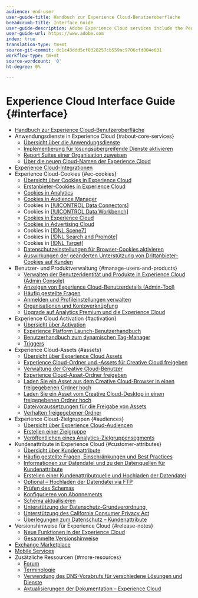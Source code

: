 ```yaml
---
audience: end-user
user-guide-title: Handbuch zur Experience Cloud-Benutzeroberfläche
breadcrumb-title: Interface Guide
user-guide-description: Adobe Experience Cloud services include the People (Audiences and Customer Attributes), Offers, Experience Platform Launch, and user and product management.
user-guide-url: https://www.adobe.com
index: true
translation-type: tm+mt
source-git-commit: dc1c43ddd5cf0328257cb559ac9706cfd004e631
workflow-type: tm+mt
source-wordcount: '0'
ht-degree: 0%

---
```



# Experience Cloud Interface Guide {#interface}

+ [Handbuch zur Experience Cloud-Benutzeroberfläche](experience-cloud.md)
+ Anwendungsdienste in Experience Cloud {#about-core-services}
   + [Übersicht über die Anwendungsdienste](core-services-landing.md)
   + [Implementierung für lösungsübergreifende Dienste aktivieren](core-services/core-services.md)
   + [Report Suites einer Organisation zuweisen](core-services/report-suite-mapping.md)
   + [Über die neuen Cloud-Namen der Experience Cloud](solutions-core-services.md)
+ [Experience Cloud-Integrationen](marketing-cloud-integrations.md)
+ Experience Cloud-Cookies {#ec-cookies}
   + [Übersicht über Cookies in Experience Cloud](cookies/cookies-privacy.md)
   + [Erstanbieter-Cookies in Experience Cloud](cookies/cookies-first-party.md)
   + [Cookies in Analytics](cookies/cookies-analytics.md)
   + [Cookies in Audience Manager](cookies/cookies-am.md)
   + Cookies in [[!UICONTROL Data Connectors]](cookies/cookies-dc.md)
   + Cookies in [[!UICONTROL Data Workbench]](cookies/cookies-insight.md)
   + [Cookies in Experience Cloud](cookies/cookies-mc.md)
   + [Cookies in Advertising Cloud](cookies/cookies-advertising-cloud.md)
   + Cookies in [[!DNL Scene7] ](cookies/cookies-s7.md)
   + Cookies in [[!DNL Search and Promote] ](cookies/cookies-snp.md)
   + Cookies in [[!DNL Target] ](cookies/cookies-target.md)
   + [Datenschutzeinstellungen für Browser-Cookies aktivieren](cookies/browser-cookie-settings.md)
   + [Auswirkungen der geänderten Unterstützung von Drittanbieter-Cookies auf Kunden](cookies/cookies-thirdparty.md)
+ Benutzer- und Produktverwaltung {#manage-users-and-products}
   + [Verwalten der Benutzeridentität und Produkte in Experience Cloud (Admin Console)](admin-getting-started/admin-getting-started.md)
   + [Anzeigen von Experience Cloud-Benutzerdetails (Admin-Tool)](admin-getting-started/admin-tool-experience-cloud.md)
   + [Häufig gestellte Fragen](admin-getting-started/faq.md)
   + [Anmelden und Profileinstellungen verwalten](admin-getting-started/getting-started-experience-cloud.md)
   + [Organisationen und Kontoverknüpfung](admin-getting-started/organizations.md)
   + [Upgrade auf Analytics Premium und die Experience Cloud](admin-getting-started/upgrade-to-analytics-premium.md)
+ Experience Cloud Activation {#activation}
   + [Übersicht über Activation](activation/activation.md)
   + [Experience Platform Launch-Benutzerhandbuch](https://docs.adobe.com/content/help/de-DE/launch/using/overview.html)
   + [Benutzerhandbuch zum dynamischen Tag-Manager](https://docs.adobe.com/content/help/de-DE/dtm/using/dtm-home.html)
   + [Triggers](activation/triggers.md)
+ Experience Cloud-Assets {#assets}
   + [Übersicht über Experience Cloud Assets](experience-cloud-assets/experience-cloud-assets.md)
   + [Experience Cloud-Ordner und -Assets für Creative Cloud freigeben](experience-cloud-assets/creative-cloud.md)
   + [Verwaltung der Creative Cloud-Benutzer](experience-cloud-assets/t-admin-add-cc-user.md)
   + [Experience Cloud-Asset-Ordner freigeben](experience-cloud-assets/t-share-creative-cloud.md)
   + [Laden Sie ein Asset aus dem Creative Cloud-Browser in einen freigegebenen Ordner hoch](experience-cloud-assets/t-upload-asset-cc.md)
   + [Laden Sie ein Asset vom Creative Cloud-Desktop in einen freigegebenen Ordner hoch](experience-cloud-assets/t-cc-asset-upload-thor.md)
   + [Dateivoraussetzungen für die Freigabe von Assets](experience-cloud-assets/assets-file-reqs.md)
   + [Verhalten freigegebener Ordner](experience-cloud-assets/asset-behavior.md)
+ Experience Cloud-Zielgruppen {#audiences}
   + [Übersicht über Experience Cloud-Audiencen](audience-library/audience-library.md)
   + [Erstellen einer Zielgruppe](audience-library/t-audience-create.md)
   + [Veröffentlichen eines Analytics-Zielgruppensegments](audience-library/t-publish-audience-segment.md)
+ Kundenattribute in Experience Cloud {#customer-attributes}
   + [Übersicht über Kundenattribute](attributes/attributes.md)
   + [Häufig gestellte Fragen, Einschränkungen und Best Practices](attributes/faq-crs.md)
   + [Informationen zur Datendatei und zu den Datenquellen für Kundenattribute](attributes/crs-data-file.md)
   + [Erstellen einer Kundenattributquelle und Hochladen der Datendatei](attributes/t-crs-usecase.md)
   + [Optional – Hochladen der Datendatei via FTP](attributes/t-upload-attributes-ftp.md)
   + [Prüfen des Schemas](attributes/validate-schema.md)
   + [Konfigurieren von Abonnements](attributes/subscription.md)
   + [Schema aktualisieren](attributes/t-update-schema.md)
   + [Unterstützung der Datenschutz-Grundverordnung ](attributes/gdpr.md)
   + [Unterstützung des California Consumer Privacy Act](attributes/ccpa.md)
   + [Überlegungen zum Datenschutz – Kundenattribute](attributes/privacy-mac.md)
+ Versionshinweise für Experience Cloud {#release-notes}
   + [Neue Funktionen in der Experience Cloud](https://docs.adobe.com/content/help/de-DE/release-notes/experience-cloud/current.html)
   + [Gesammelte Versionshinweise](marketing-cloud-interface/release-notes.md)
+ [Exchange Marketplace](exchange.md)
+ [Mobile Services](https://docs.adobe.com/content/help/de-DE/mobile-services/using/home.html)
+ Zusätzliche Ressourcen {#more-resources}
   + [Forum](https://forums.adobe.com/community/experience-cloud)
   + [Terminologie](terms.md)
   + [Verwendung des DNS-Vorabrufs für verschiedene Lösungen und Dienste](dns-prefetch.md)
   + [Aktualisierungen der Dokumentation – Experience Cloud](doc-updates.md)
